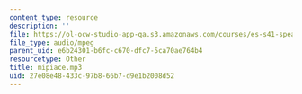 ```yaml
---
content_type: resource
description: ''
file: https://ol-ocw-studio-app-qa.s3.amazonaws.com/courses/es-s41-speak-italian-with-your-mouth-full-spring-2012/27e08e48433c97b866b7d9e1b2008d52_mipiace.mp3
file_type: audio/mpeg
parent_uid: e6b24301-b6fc-c670-dfc7-5ca70ae764b4
resourcetype: Other
title: mipiace.mp3
uid: 27e08e48-433c-97b8-66b7-d9e1b2008d52
---
```

